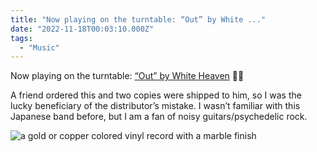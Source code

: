 ```yaml
---
title: "Now playing on the turntable: “Out” by White ..."
date: "2022-11-18T00:03:10.000Z"
tags: 
  - "Music"
---
```


Now playing on the turntable: [“Out” by White Heaven](https://www.discogs.com/release/14773032-White-Heaven-Out) 🎵🎶

A friend ordered this and two copies were shipped to him, so I was the lucky beneficiary of the distributor’s mistake. I wasn’t familiar with this Japanese band before, but I am a fan of noisy guitars/psychedelic rock.

![a gold or copper colored vinyl record with a marble finish](/img/note-images/61f446b07a.jpg)
